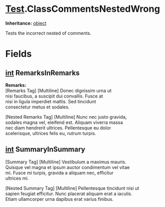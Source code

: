 # [Test](TableOfContents.Test.md).ClassCommentsNestedWrong

**Inheritance:** [object](https://docs.microsoft.com/en-us/dotnet/api/system.object)  

Tests the incorrect nested of comments.  

# Fields

## [int](https://docs.microsoft.com/en-us/dotnet/api/system.int32) RemarksInRemarks

**Remarks:**  
[Remarks Tag] [Multiline] Donec dignissim urna ut   
nisi faucibus, a suscipit dui convallis. Fusce at   
nisi in ligula imperdiet mattis. Sed tincidunt   
consectetur metus et sodales.  

[Nested Remarks Tag] [Multiline] Nunc nec justo gravida,   
sodales magna vel, eleifend est. Aliquam viverra massa   
nec diam hendrerit ultrices. Pellentesque eu dolor   
scelerisque, ultrices felis eu, rutrum turpis.  

## [int](https://docs.microsoft.com/en-us/dotnet/api/system.int32) SummaryInSummary

[Summary Tag] [Multiline] Vestibulum a maximus mauris.   
Quisque vel magna et ipsum auctor condimentum vel vitae   
mi. Fusce mi turpis, gravida a aliquam nec, efficitur   
ultrices mi.  

[Nested Summary Tag] [Multiline] Pellentesque tincidunt nisi ut   
sapien feugiat efficitur. Nunc placerat aliquam erat a iaculis.   
Etiam ullamcorper urna dapibus erat varius finibus.  


